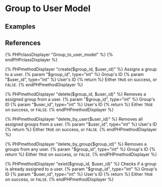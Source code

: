 # Group to User Model

## Examples

## References

{% PHPclassDisplayer "Group_to_user_model" %}
{% endPHPclassDisplayer %}

{% PHPmethodDisplayer "create($group_id, $user_id)" %}
	Assigns a group to a user.
	{% param "$group_id", type="int" %}
	Group's ID
	{% param "$user_id", type="int" %}
	User's ID
	{% return %}
	Either `TRUE` on success, or `FALSE`.
{% endPHPmethodDisplayer %}

{% PHPmethodDisplayer "delete($group_id, $user_id)" %}
	Removes a assigned group from a user.
	{% param "$group_id", type="int" %}
	Group's ID
	{% param "$user_id", type="int" %}
	User's ID
	{% return %}
	Either `TRUE` on success, or `FALSE`.
{% endPHPmethodDisplayer %}

{% PHPmethodDisplayer "delete_by_user($user_id)" %}
	Removes all assigned groups from a user.
	{% param "$user_id", type="int" %}
	User's ID
	{% return %}
	Either `TRUE` on success, or `FALSE`.
{% endPHPmethodDisplayer %}

{% PHPmethodDisplayer "delete_by_group($group_id)" %}
	Removes a groups from any user.
	{% param "$group_id", type="int" %}
	Group's ID
	{% return %}
	Either `TRUE` on success, or `FALSE`.
{% endPHPmethodDisplayer %}

{% PHPmethodDisplayer "exist($group_id, $user_id)" %}
	Checks if a group is already assigned to a user.
	{% param "$group_id", type="int" %}
	Group's ID
	{% param "$user_id", type="int" %}
	User's ID
	{% return %}
	Either `TRUE` on success, or `FALSE`.
{% endPHPmethodDisplayer %}
